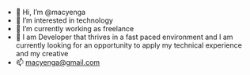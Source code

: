 - 👋 Hi, I’m @macyenga
- 👀 I’m interested in technology  
- 🌱 I’m currently working as freelance
- 💞️ I am Developer that thrives in a fast paced environment and I am currently looking for an opportunity to apply my technical experience and my creative
- 📫 macyenga@gmail.com

<!---
macyenga/macyenga is a ✨ special ✨ repository because its `README.md` (this file) appears on your GitHub profile.
You can click the Preview link to take a look at your changes.
--->
